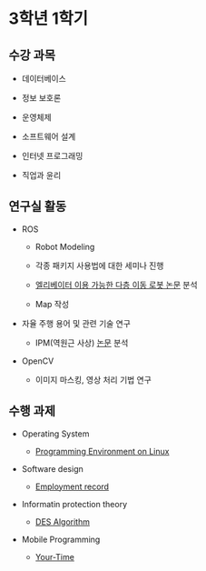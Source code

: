 # 3학년 1학기

## 수강 과목
- 데이터베이스

- 정보 보호론

- 운영체제

- 소프트웨어 설계

- 인터넷 프로그래밍

- 직업과 윤리

## 연구실 활동

- ROS
  - Robot Modeling
  
  - 각종 패키지 사용법에 대한 세미나 진행
  - [엘리베이터 이용 가능한 다층 이동 로봇 논문](http://dongeui.dcollection.net/public_resource/pdf/200000187095_20200108065749.pdf) 분석
  - Map 작성

- 자율 주행 용어 및 관련 기술 연구
  - IPM(역원근 사상) [논문](http://www.riss.kr/search/detail/DetailView.do?p_mat_type=be54d9b8bc7cdb09&control_no=eb840133209fe4fa) 분석


- OpenCV

  - 이미지 마스킹, 영상 처리 기법 연구



## 수행 과제
- Operating System
  - [Programming Environment on Linux](https://github.com/yongjjang/Lab2)

- Software design
  - [Employment record](https://github.com/yongjjang/Portfolio/tree/master/3rd%20year%201nd%20semester/Software%20design/%EC%9D%B8%EC%82%AC%EA%B8%B0%EB%A1%9D%EB%B6%80)

- Informatin protection theory
  - [DES Algorithm](https://github.com/yongjjang/Portfolio/tree/master/3rd%20year%201nd%20semester/Informatin%20protection%20theory/DES%20%EC%95%8C%EA%B3%A0%EB%A6%AC%EC%A6%98%20%EA%B5%AC%ED%98%84)

- Mobile Programming
  - [Your-Time](https://github.com/jeonseun/YourTime-website)

